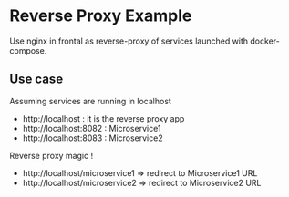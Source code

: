 # Reverse Proxy Example

Use nginx in frontal as reverse-proxy of services launched with docker-compose.

## Use case
Assuming services are running in localhost

- http://localhost : it is the reverse proxy app
- http://localhost:8082 : Microservice1
- http://localhost:8083 : Microservice2

Reverse proxy magic !
- http://localhost/microservice1 => redirect to Microservice1 URL
- http://localhost/microservice2 => redirect to Microservice2 URL

